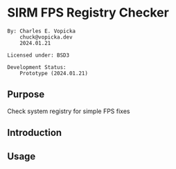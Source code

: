 # SIRM FPS Registry Checker

    By: Charles E. Vopicka
        chuck@vopicka.dev
        2024.01.21

    Licensed under: BSD3

    Development Status:
        Prototype (2024.01.21)

## Purpose

Check system registry for simple FPS fixes

## Introduction

## Usage
